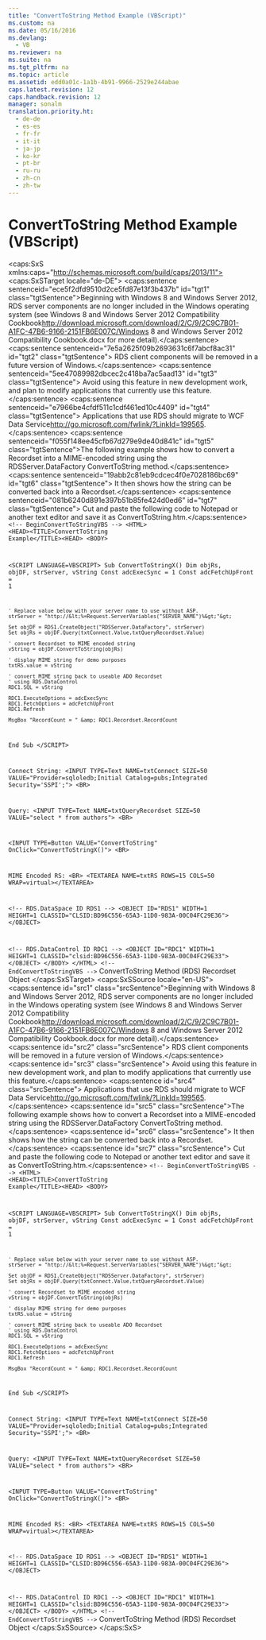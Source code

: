 ```yaml
---
title: "ConvertToString Method Example (VBScript)"
ms.custom: na
ms.date: 05/16/2016
ms.devlang: 
  - VB
ms.reviewer: na
ms.suite: na
ms.tgt_pltfrm: na
ms.topic: article
ms.assetid: edd0a01c-1a1b-4b91-9966-2529e244abae
caps.latest.revision: 12
caps.handback.revision: 12
manager: sonalm
translation.priority.ht: 
  - de-de
  - es-es
  - fr-fr
  - it-it
  - ja-jp
  - ko-kr
  - pt-br
  - ru-ru
  - zh-cn
  - zh-tw
---
```

# ConvertToString Method Example (VBScript)
<?xml version="1.0" encoding="utf-8"?>
<caps:SxS xmlns:caps="http://schemas.microsoft.com/build/caps/2013/11">
  <caps:SxSTarget locale="de-DE">
    <developerReferenceWithoutSyntaxDocument xsi:schemaLocation="http://ddue.schemas.microsoft.com/authoring/2003/5 http://dduestorage.blob.core.windows.net/ddueschema/developer.xsd" xmlns="http://ddue.schemas.microsoft.com/authoring/2003/5" xmlns:xlink="http://www.w3.org/1999/xlink" xmlns:xsi="http://www.w3.org/2001/XMLSchema-instance">
      <introduction>
        <alert class="important">
          <para>
            <caps:sentence sentenceid="ece5f2dfd9510d2ce5fd87e13f3b437b" id="tgt1" class="tgtSentence">Beginning with Windows 8 and Windows Server 2012, RDS server components are no longer included in the Windows operating system (see Windows 8 and <externalLink><linkText>Windows Server 2012 Compatibility Cookbook</linkText><linkUri>http://download.microsoft.com/download/2/C/9/2C9C7B01-A1FC-47B6-9166-2151FB6E007C/Windows 8 and Windows Server 2012 Compatibility Cookbook.docx</linkUri></externalLink> for more detail).</caps:sentence>
            <caps:sentence sentenceid="7e5a2625f09b2693631c6f7abcf8ac31" id="tgt2" class="tgtSentence"> RDS client components will be removed in a future version of Windows.</caps:sentence>
            <caps:sentence sentenceid="5ee47089982dbcec2c418ba7ac5aad13" id="tgt3" class="tgtSentence"> Avoid using this feature in new development work, and plan to modify applications that currently use this feature.</caps:sentence>
            <caps:sentence sentenceid="e7966be4cfdf511c1cdf461ed10c4409" id="tgt4" class="tgtSentence"> Applications that use RDS should migrate to <externalLink><linkText>WCF Data Service</linkText><linkUri>http://go.microsoft.com/fwlink/?LinkId=199565</linkUri></externalLink>.</caps:sentence>
          </para>
        </alert>
        <para>
          <caps:sentence sentenceid="f055f148ee45cfb67d279e9de40d841c" id="tgt5" class="tgtSentence">The following example shows how to convert a <legacyBold>Recordset</legacyBold> into a MIME-encoded string using the <legacyBold>RDSServer.DataFactory</legacyBold> <legacyBold>ConvertToString</legacyBold> method.</caps:sentence>
          <caps:sentence sentenceid="19abb2c81eb9cdcec4f0e7028186bc69" id="tgt6" class="tgtSentence"> It then shows how the string can be converted back into a <legacyBold>Recordset</legacyBold>.</caps:sentence>
          <caps:sentence sentenceid="081b6240d891e397b51b85fe424d0ed6" id="tgt7" class="tgtSentence"> Cut and paste the following code to Notepad or another text editor and save it as <legacyBold>ConvertToString.htm</legacyBold>.</caps:sentence>
        </para>
        <code>&lt;!-- BeginConvertToStringVBS --&gt;
&lt;HTML&gt;
&lt;HEAD&gt;&lt;TITLE&gt;ConvertToString Example&lt;/TITLE&gt;&lt;HEAD&gt;
&lt;BODY&gt;

&lt;SCRIPT LANGUAGE=VBSCRIPT&gt;
Sub ConvertToStringX()
    Dim objRs, objDF, strServer, vString
    Const adcExecSync = 1
    Const adcFetchUpFront = 1

    ' Replace value below with your server name to use without ASP.
    strServer = "http://&lt;%=Request.ServerVariables("SERVER_NAME")%&gt;"&gt;

    Set objDF = RDS1.CreateObject("RDSServer.DataFactory", strServer)
    Set objRs = objDF.Query(txtConnect.Value,txtQueryRecordset.Value)

    ' convert Recordset to MIME encoded string
    vString = objDF.ConvertToString(objRs)

    ' display MIME string for demo purposes
    txtRS.value = vString

    ' convert MIME string back to useable ADO Recordset 
    ' using RDS.DataControl
    RDC1.SQL = vString

    RDC1.ExecuteOptions = adcExecSync
    RDC1.FetchOptions = adcFetchUpFront
    RDC1.Refresh

    MsgBox "RecordCount = " &amp; RDC1.Recordset.RecordCount
End Sub 
&lt;/SCRIPT&gt;

Connect String: 
 &lt;INPUT TYPE=Text NAME=txtConnect SIZE=50 
    VALUE="Provider=sqloledb;Initial Catalog=pubs;Integrated Security='SSPI';"&gt; 
 &lt;BR&gt;

Query: 
 &lt;INPUT TYPE=Text NAME=txtQueryRecordset SIZE=50 
    VALUE="select * from authors"&gt; 
 &lt;BR&gt;

 &lt;INPUT TYPE=Button VALUE="ConvertToString" OnClick="ConvertToStringX()"&gt;
 &lt;BR&gt;

MIME Encoded RS: &lt;BR&gt;
 &lt;TEXTAREA NAME=txtRS ROWS=15 COLS=50 WRAP=virtual&gt;&lt;/TEXTAREA&gt;

&lt;!-- RDS.DataSpace  ID RDS1 --&gt;
 &lt;OBJECT ID="RDS1" WIDTH=1 HEIGHT=1
     CLASSID="CLSID:BD96C556-65A3-11D0-983A-00C04FC29E36"&gt;
 &lt;/OBJECT&gt;

&lt;!-- RDS.DataControl ID RDC1 --&gt;
 &lt;OBJECT ID="RDC1" WIDTH=1 HEIGHT=1 
     CLASSID="clsid:BD96C556-65A3-11D0-983A-00C04FC29E33"&gt;
 &lt;/OBJECT&gt;
&lt;/BODY&gt;
&lt;/HTML&gt;
&lt;!-- EndConvertToStringVBS --&gt;</code>
      </introduction>
      <relatedTopics>
        <link xlink:href="b3f36bc8-6f69-49b0-83cd-2ccd3afebfbe">ConvertToString Method (RDS)</link>
        <link xlink:href="ede1415f-c3df-4cc5-a05b-2576b2b84b60">Recordset Object</link>
      </relatedTopics>
    </developerReferenceWithoutSyntaxDocument>
  </caps:SxSTarget>
  <caps:SxSSource locale="en-US">
    <developerReferenceWithoutSyntaxDocument xsi:schemaLocation="http://ddue.schemas.microsoft.com/authoring/2003/5 http://dduestorage.blob.core.windows.net/ddueschema/developer.xsd" xmlns="http://ddue.schemas.microsoft.com/authoring/2003/5" xmlns:xlink="http://www.w3.org/1999/xlink" xmlns:xsi="http://www.w3.org/2001/XMLSchema-instance">
      <introduction>
        <alert class="important">
          <para>
            <caps:sentence id="src1" class="srcSentence">Beginning with Windows 8 and Windows Server 2012, RDS server components are no longer included in the Windows operating system (see Windows 8 and <externalLink><linkText>Windows Server 2012 Compatibility Cookbook</linkText><linkUri>http://download.microsoft.com/download/2/C/9/2C9C7B01-A1FC-47B6-9166-2151FB6E007C/Windows 8 and Windows Server 2012 Compatibility Cookbook.docx</linkUri></externalLink> for more detail).</caps:sentence>
            <caps:sentence id="src2" class="srcSentence"> RDS client components will be removed in a future version of Windows.</caps:sentence>
            <caps:sentence id="src3" class="srcSentence"> Avoid using this feature in new development work, and plan to modify applications that currently use this feature.</caps:sentence>
            <caps:sentence id="src4" class="srcSentence"> Applications that use RDS should migrate to <externalLink><linkText>WCF Data Service</linkText><linkUri>http://go.microsoft.com/fwlink/?LinkId=199565</linkUri></externalLink>.</caps:sentence>
          </para>
        </alert>
        <para>
          <caps:sentence id="src5" class="srcSentence">The following example shows how to convert a <legacyBold>Recordset</legacyBold> into a MIME-encoded string using the <legacyBold>RDSServer.DataFactory</legacyBold> <legacyBold>ConvertToString</legacyBold> method.</caps:sentence>
          <caps:sentence id="src6" class="srcSentence"> It then shows how the string can be converted back into a <legacyBold>Recordset</legacyBold>.</caps:sentence>
          <caps:sentence id="src7" class="srcSentence"> Cut and paste the following code to Notepad or another text editor and save it as <legacyBold>ConvertToString.htm</legacyBold>.</caps:sentence>
        </para>
        <code>&lt;!-- BeginConvertToStringVBS --&gt;
&lt;HTML&gt;
&lt;HEAD&gt;&lt;TITLE&gt;ConvertToString Example&lt;/TITLE&gt;&lt;HEAD&gt;
&lt;BODY&gt;

&lt;SCRIPT LANGUAGE=VBSCRIPT&gt;
Sub ConvertToStringX()
    Dim objRs, objDF, strServer, vString
    Const adcExecSync = 1
    Const adcFetchUpFront = 1

    ' Replace value below with your server name to use without ASP.
    strServer = "http://&lt;%=Request.ServerVariables("SERVER_NAME")%&gt;"&gt;

    Set objDF = RDS1.CreateObject("RDSServer.DataFactory", strServer)
    Set objRs = objDF.Query(txtConnect.Value,txtQueryRecordset.Value)

    ' convert Recordset to MIME encoded string
    vString = objDF.ConvertToString(objRs)

    ' display MIME string for demo purposes
    txtRS.value = vString

    ' convert MIME string back to useable ADO Recordset 
    ' using RDS.DataControl
    RDC1.SQL = vString

    RDC1.ExecuteOptions = adcExecSync
    RDC1.FetchOptions = adcFetchUpFront
    RDC1.Refresh

    MsgBox "RecordCount = " &amp; RDC1.Recordset.RecordCount
End Sub 
&lt;/SCRIPT&gt;

Connect String: 
 &lt;INPUT TYPE=Text NAME=txtConnect SIZE=50 
    VALUE="Provider=sqloledb;Initial Catalog=pubs;Integrated Security='SSPI';"&gt; 
 &lt;BR&gt;

Query: 
 &lt;INPUT TYPE=Text NAME=txtQueryRecordset SIZE=50 
    VALUE="select * from authors"&gt; 
 &lt;BR&gt;

 &lt;INPUT TYPE=Button VALUE="ConvertToString" OnClick="ConvertToStringX()"&gt;
 &lt;BR&gt;

MIME Encoded RS: &lt;BR&gt;
 &lt;TEXTAREA NAME=txtRS ROWS=15 COLS=50 WRAP=virtual&gt;&lt;/TEXTAREA&gt;

&lt;!-- RDS.DataSpace  ID RDS1 --&gt;
 &lt;OBJECT ID="RDS1" WIDTH=1 HEIGHT=1
     CLASSID="CLSID:BD96C556-65A3-11D0-983A-00C04FC29E36"&gt;
 &lt;/OBJECT&gt;

&lt;!-- RDS.DataControl ID RDC1 --&gt;
 &lt;OBJECT ID="RDC1" WIDTH=1 HEIGHT=1 
     CLASSID="clsid:BD96C556-65A3-11D0-983A-00C04FC29E33"&gt;
 &lt;/OBJECT&gt;
&lt;/BODY&gt;
&lt;/HTML&gt;
&lt;!-- EndConvertToStringVBS --&gt;</code>
      </introduction>
      <relatedTopics>
        <link xlink:href="b3f36bc8-6f69-49b0-83cd-2ccd3afebfbe">ConvertToString Method (RDS)</link>
        <link xlink:href="ede1415f-c3df-4cc5-a05b-2576b2b84b60">Recordset Object</link>
      </relatedTopics>
    </developerReferenceWithoutSyntaxDocument>
  </caps:SxSSource>
</caps:SxS>